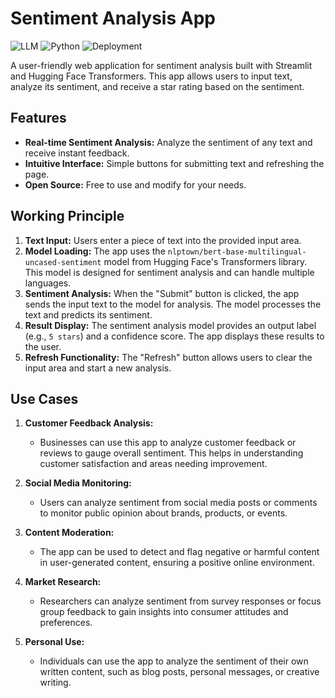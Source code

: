 # Sentiment Analysis App

![LLM](https://img.shields.io/badge/Transformers.7%2B-blue)
![Python](https://img.shields.io/badge/python-3.7%2B-blue)
![Deployment](https://img.shields.io/badge/Streamlit.7%2B-blue)

A user-friendly web application for sentiment analysis built with Streamlit and Hugging Face Transformers. This app allows users to input text, analyze its sentiment, and receive a star rating based on the sentiment.

## Features

- **Real-time Sentiment Analysis:** Analyze the sentiment of any text and receive instant feedback.
- **Intuitive Interface:** Simple buttons for submitting text and refreshing the page.
- **Open Source:** Free to use and modify for your needs.

## Working Principle

1. **Text Input:** Users enter a piece of text into the provided input area.
2. **Model Loading:** The app uses the `nlptown/bert-base-multilingual-uncased-sentiment` model from Hugging Face's Transformers library. This model is designed for sentiment analysis and can handle multiple languages.
3. **Sentiment Analysis:** When the "Submit" button is clicked, the app sends the input text to the model for analysis. The model processes the text and predicts its sentiment.
4. **Result Display:** The sentiment analysis model provides an output label (e.g., `5 stars`) and a confidence score. The app displays these results to the user.
5. **Refresh Functionality:** The "Refresh" button allows users to clear the input area and start a new analysis.

## Use Cases

1. **Customer Feedback Analysis:**
   - Businesses can use this app to analyze customer feedback or reviews to gauge overall sentiment. This helps in understanding customer satisfaction and areas needing improvement.

2. **Social Media Monitoring:**
   - Users can analyze sentiment from social media posts or comments to monitor public opinion about brands, products, or events.

3. **Content Moderation:**
   - The app can be used to detect and flag negative or harmful content in user-generated content, ensuring a positive online environment.

4. **Market Research:**
   - Researchers can analyze sentiment from survey responses or focus group feedback to gain insights into consumer attitudes and preferences.

5. **Personal Use:**
   - Individuals can use the app to analyze the sentiment of their own written content, such as blog posts, personal messages, or creative writing.

